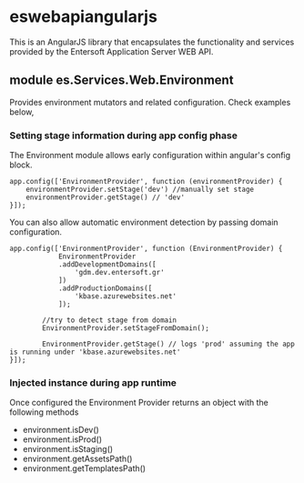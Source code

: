 # eswebapiangularjs
This is an AngularJS library that encapsulates the functionality and services provided by the Entersoft Application Server WEB API.

## module es.Services.Web.Environment

Provides environment mutators and related configuration. Check examples below,

### Setting stage information during app config phase

The Environment module allows early configuration within angular's config block.

```
app.config(['EnvironmentProvider', function (environmentProvider) {
    environmentProvider.setStage('dev') //manually set stage
    environmentProvider.getStage() // 'dev'
}]);
```

You can also allow automatic environment detection by passing domain configuration.
```
app.config(['EnvironmentProvider', function (EnvironmentProvider) {
            EnvironmentProvider
            .addDevelopmentDomains([
                'gdm.dev.entersoft.gr'
            ])
            .addProductionDomains([
                'kbase.azurewebsites.net'
            ]);

        //try to detect stage from domain
        EnvironmentProvider.setStageFromDomain();

        EnvironmentProvider.getStage() // logs 'prod' assuming the app is running under 'kbase.azurewebsites.net'
}]);
```

### Injected instance during app runtime
Once configured the Environment Provider returns an object with the following methods

* environment.isDev()
* environment.isProd()
* environment.isStaging()
* environment.getAssetsPath()
* environment.getTemplatesPath()

